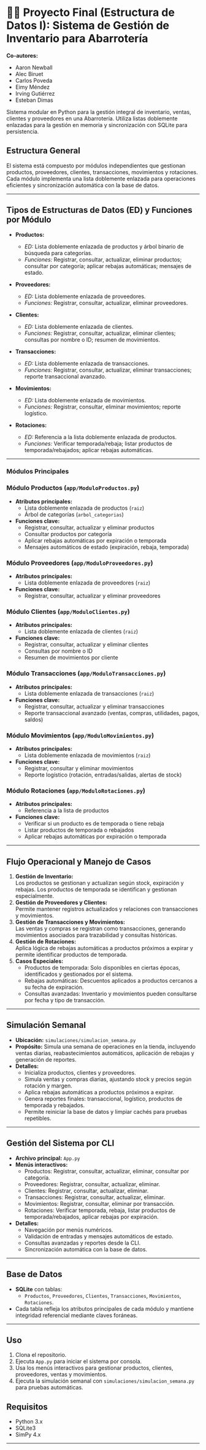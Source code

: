 # 🍎🥬 Proyecto Final (Estructura de Datos I): Sistema de Gestión de Inventario para Abarrotería

**Co-autores:**

- Aaron Newball  
- Alec Biruet
- Carlos Poveda
- Eimy Méndez
- Irving Gutiérrez
- Esteban Dimas

Sistema modular en Python para la gestión integral de inventario, ventas, clientes y proveedores en una Abarrotería. Utiliza listas doblemente enlazadas para la gestión en memoria y sincronización con SQLite para persistencia.

## Estructura General

El sistema está compuesto por módulos independientes que gestionan productos, proveedores, clientes, transacciones, movimientos y rotaciones. Cada módulo implementa una lista doblemente enlazada para operaciones eficientes y sincronización automática con la base de datos.

---

## Tipos de Estructuras de Datos (ED) y Funciones por Módulo

- **Productos:**  
  - *ED:* Lista doblemente enlazada de productos y árbol binario de búsqueda para categorías.
  - *Funciones:* Registrar, consultar, actualizar, eliminar productos; consultar por categoría; aplicar rebajas automáticas; mensajes de estado.

- **Proveedores:**  
  - *ED:* Lista doblemente enlazada de proveedores.
  - *Funciones:* Registrar, consultar, actualizar, eliminar proveedores.

- **Clientes:**  
  - *ED:* Lista doblemente enlazada de clientes.
  - *Funciones:* Registrar, consultar, actualizar, eliminar clientes; consultas por nombre o ID; resumen de movimientos.

- **Transacciones:**  
  - *ED:* Lista doblemente enlazada de transacciones.
  - *Funciones:* Registrar, consultar, actualizar, eliminar transacciones; reporte transaccional avanzado.

- **Movimientos:**  
  - *ED:* Lista doblemente enlazada de movimientos.
  - *Funciones:* Registrar, consultar, eliminar movimientos; reporte logístico.

- **Rotaciones:**  
  - *ED:* Referencia a la lista doblemente enlazada de productos.
  - *Funciones:* Verificar temporada/rebaja; listar productos de temporada/rebajados; aplicar rebajas automáticas.

---

### Módulos Principales

### Módulo Productos (`app/ModuloProductos.py`)

- **Atributos principales:**  
  - Lista doblemente enlazada de productos (`raiz`)
  - Árbol de categorías (`arbol_categorias`)
- **Funciones clave:**  
  - Registrar, consultar, actualizar y eliminar productos
  - Consultar productos por categoría
  - Aplicar rebajas automáticas por expiración o temporada
  - Mensajes automáticos de estado (expiración, rebaja, temporada)

### Módulo Proveedores (`app/ModuloProveedores.py`)

- **Atributos principales:**  
  - Lista doblemente enlazada de proveedores (`raiz`)
- **Funciones clave:**  
  - Registrar, consultar, actualizar y eliminar proveedores

### Módulo Clientes (`app/ModuloClientes.py`)

- **Atributos principales:**  
  - Lista doblemente enlazada de clientes (`raiz`)
- **Funciones clave:**  
  - Registrar, consultar, actualizar y eliminar clientes
  - Consultas por nombre o ID
  - Resumen de movimientos por cliente

### Módulo Transacciones (`app/ModuloTransacciones.py`)

- **Atributos principales:**  
  - Lista doblemente enlazada de transacciones (`raiz`)
- **Funciones clave:**  
  - Registrar, consultar, actualizar y eliminar transacciones
  - Reporte transaccional avanzado (ventas, compras, utilidades, pagos, saldos)

### Módulo Movimientos (`app/ModuloMovimientos.py`)

- **Atributos principales:**  
  - Lista doblemente enlazada de movimientos (`raiz`)
- **Funciones clave:**  
  - Registrar, consultar y eliminar movimientos
  - Reporte logístico (rotación, entradas/salidas, alertas de stock)

### Módulo Rotaciones (`app/ModuloRotaciones.py`)

- **Atributos principales:**  
  - Referencia a la lista de productos
- **Funciones clave:**  
  - Verificar si un producto es de temporada o tiene rebaja
  - Listar productos de temporada o rebajados
  - Aplicar rebajas automáticas por expiración o temporada

---

## Flujo Operacional y Manejo de Casos

1. **Gestión de Inventario:**  
   Los productos se gestionan y actualizan según stock, expiración y rebajas. Los productos de temporada se identifican y gestionan especialmente.
2. **Gestión de Proveedores y Clientes:**  
   Permite mantener registros actualizados y relaciones con transacciones y movimientos.
3. **Gestión de Transacciones y Movimientos:**  
   Las ventas y compras se registran como transacciones, generando movimientos asociados para trazabilidad y consultas históricas.
4. **Gestión de Rotaciones:**  
   Aplica lógica de rebajas automáticas a productos próximos a expirar y permite identificar productos de temporada.
5. **Casos Especiales:**
   - Productos de temporada: Solo disponibles en ciertas épocas, identificados y gestionados por el sistema.
   - Rebajas automáticas: Descuentos aplicados a productos cercanos a su fecha de expiración.
   - Consultas avanzadas: Inventario y movimientos pueden consultarse por fecha y tipo de transacción.

---

## Simulación Semanal

- **Ubicación:** `simulaciones/simulacion_semana.py`
- **Propósito:** Simula una semana de operaciones en la tienda, incluyendo ventas diarias, reabastecimientos automáticos, aplicación de rebajas y generación de reportes.
- **Detalles:**
  - Inicializa productos, clientes y proveedores.
  - Simula ventas y compras diarias, ajustando stock y precios según rotación y margen.
  - Aplica rebajas automáticas a productos próximos a expirar.
  - Genera reportes finales: transaccional, logístico, productos de temporada y rebajados.
  - Permite reiniciar la base de datos y limpiar cachés para pruebas repetibles.

---

## Gestión del Sistema por CLI

- **Archivo principal:** `App.py`
- **Menús interactivos:**  
  - Productos: Registrar, consultar, actualizar, eliminar, consultar por categoría.
  - Proveedores: Registrar, consultar, actualizar, eliminar.
  - Clientes: Registrar, consultar, actualizar, eliminar.
  - Transacciones: Registrar, consultar, actualizar, eliminar.
  - Movimientos: Registrar, consultar, eliminar por transacción.
  - Rotaciones: Verificar temporada, rebaja, listar productos de temporada/rebajados, aplicar rebajas por expiración.
- **Detalles:**
  - Navegación por menús numéricos.
  - Validación de entradas y mensajes automáticos de estado.
  - Consultas avanzadas y reportes desde la CLI.
  - Sincronización automática con la base de datos.

---

## Base de Datos

- **SQLite** con tablas:
  - `Productos`, `Proveedores`, `Clientes`, `Transacciones`, `Movimientos`, `Rotaciones`.
- Cada tabla refleja los atributos principales de cada módulo y mantiene integridad referencial mediante claves foráneas.

---

## Uso

1. Clona el repositorio.
2. Ejecuta `App.py` para iniciar el sistema por consola.
3. Usa los menús interactivos para gestionar productos, clientes, proveedores, ventas y movimientos.
4. Ejecuta la simulación semanal con `simulaciones/simulacion_semana.py` para pruebas automáticas.

## Requisitos

- Python 3.x
- SQLite3
- SimPy 4.x

---
